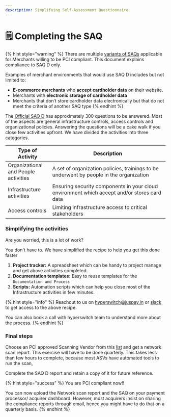 ```yaml
---
description: Simplifying Self-Assessment Questionnaire
---
```


# 🗒 Completing the SAQ

{% hint style="warning" %}
There are multiple [variants of SAQs](https://listings.pcisecuritystandards.org/documents/Understanding\_SAQs\_PCI\_DSS\_v3.pdf) applicable for Merchants willing to be PCI compliant. This document explains compliance to SAQ D only.

Examples of merchant environments that would use SAQ D includes but not limited to:&#x20;

* **E-commerce merchants** who **accept cardholder data** on their website.
* Merchants with **electronic storage of cardholder data**
* Merchants that don’t store cardholder data electronically but that do not meet the criteria of another SAQ type
{% endhint %}

The [Official SAQ D](https://listings.pcisecuritystandards.org/documents/SAQ\_D\_v3\_Merchant.pdf) has approximately 300 questions to be answered. Most of the aspects are general infrastructure controls, access controls and organizational policies. Answering the questions will be a cake walk if you close few activities upfront. We have divided the activities into three categories.

<table><thead><tr><th>Type of Activity</th><th width="348.3333333333333">Description</th></tr></thead><tbody><tr><td>Organizational and People activities</td><td>A set of organization policies, trainings to be underwent by people in the organization</td></tr><tr><td>Infrastructure activities</td><td>Ensuring security components in your cloud environment which accept and/or stores card data</td></tr><tr><td>Access controls</td><td>Limiting infrastructure access to critical stakeholders</td></tr></tbody></table>

### Simplifying the activities

Are you worried, this is a lot of work?&#x20;

You don't have to. We have simplified the recipe to help you get this done faster

1. **Project tracker:** A spreadsheet which can be handy to project manage and get above activities completed.
2. **Documentation templates:** Easy to reuse templates for the `Documentation and Process`&#x20;
3. **Scripts:** Automation scripts which can help you close most of the Infrastructure activities in few minutes.

{% hint style="info" %}
Reachout to us on hyperswitch@juspay.in or [slack](https://join.slack.com/t/hyperswitch-io/shared\_invite/zt-1k6cz4lee-SAJzhz6bjmpp4jZCDOtOIg) to get access to the above recipe.

You can also book a call with hyperswitch team to understand more about the process.
{% endhint %}

### Final steps

Choose an PCI approved Scanning Vendor from this [list](https://listings.pcisecuritystandards.org/assessors\_and\_solutions/approved\_scanning\_vendors) and get a network scan report. This exercise will have to be done quarterly. This takes less than few hours to complete, because most ASVs have automated tools to run the scan,

Complete the SAQ D report and retain a copy of it for future reference.

{% hint style="success" %}
You are PCI compliant now!!&#x20;

You can now upload the Network scan report and the SAQ on your payment processor/ acquirer dashboard. However, most acquirers insist on sharing the compliance reports through email, hence you might have to do that on a quarterly basis.
{% endhint %}

